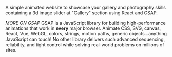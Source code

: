 A simple animated website to showcase your gallery and photography skills containing a 3d image slider at "Gallery" section using React and GSAP.

*MORE ON GSAP*
GSAP is a JavaScript library for building high-performance animations that work in **every** major browser. Animate CSS, SVG, canvas, React, Vue, WebGL, colors, strings, motion paths, generic objects...anything JavaScript can touch! No other library delivers such advanced sequencing, reliability, and tight control while solving real-world problems on millions of sites.
